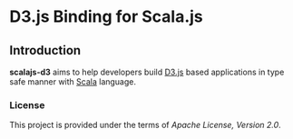D3.js Binding for Scala.js
================================

## Introduction

**scalajs-d3** aims to help developers build [D3.js](http://d3js.org) based 
applications in type safe manner with [Scala](http://www.scala-lang.org/) language. 

### License

This project is provided under the terms of _Apache License, Version 2.0_. 
